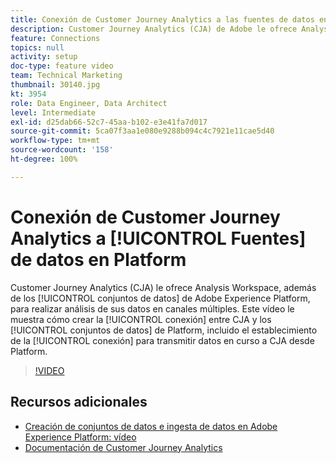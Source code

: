 ```yaml
---
title: Conexión de Customer Journey Analytics a las fuentes de datos en Platform
description: Customer Journey Analytics (CJA) de Adobe le ofrece Analysis Workspace, además de los conjuntos de datos de Adobe Experience Platform, para realizar análisis de sus datos en canales múltiples. Este vídeo le muestra cómo establecer la conexión entre CJA y los conjuntos de datos de Platform, incluido el establecimiento de la conexión para transmitir datos en curso a CJA desde Platform.
feature: Connections
topics: null
activity: setup
doc-type: feature video
team: Technical Marketing
thumbnail: 30140.jpg
kt: 3954
role: Data Engineer, Data Architect
level: Intermediate
exl-id: d25dab66-52c7-45aa-b102-e3e41fa7d017
source-git-commit: 5ca07f3aa1e080e9288b094c4c7921e11cae5d40
workflow-type: tm+mt
source-wordcount: '158'
ht-degree: 100%

---
```


# Conexión de Customer Journey Analytics a [!UICONTROL Fuentes] de datos en Platform

Customer Journey Analytics (CJA) le ofrece Analysis Workspace, además de los [!UICONTROL conjuntos de datos] de Adobe Experience Platform, para realizar análisis de sus datos en canales múltiples. Este vídeo le muestra cómo crear la [!UICONTROL conexión] entre CJA y los [!UICONTROL conjuntos de datos] de Platform, incluido el establecimiento de la [!UICONTROL conexión] para transmitir datos en curso a CJA desde Platform.

>[!VIDEO](https://video.tv.adobe.com/v/30140/?quality=12&enable10seconds=on&speedcontrol=on)

## Recursos adicionales

* [Creación de conjuntos de datos e ingesta de datos en Adobe Experience Platform: vídeo](https://experienceleague.adobe.com/docs/platform-learn/tutorials/data-ingestion/create-datasets-and-ingest-data.html?lang=es)
* [Documentación de Customer Journey Analytics](https://experienceleague.adobe.com/docs/analytics-platform/using/cja-landing.html?lang=es)

